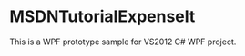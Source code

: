 MSDNTutorialExpenseIt
=====================
This is a WPF prototype sample for VS2012 C# WPF project.

